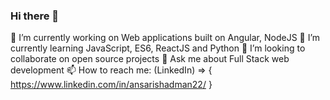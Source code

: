 ### Hi there 👋
 🔭 I’m currently working on Web applications built on Angular, NodeJS
 🌱 I’m currently learning JavaScript, ES6, ReactJS and Python
 👯 I’m looking to collaborate on open source projects
 💬 Ask me about Full Stack web development
 📫 How to reach me: (LinkedIn) => { https://www.linkedin.com/in/ansarishadman22/ }
